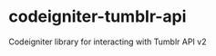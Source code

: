 codeigniter-tumblr-api
======================

Codeigniter library for interacting with Tumblr API v2
